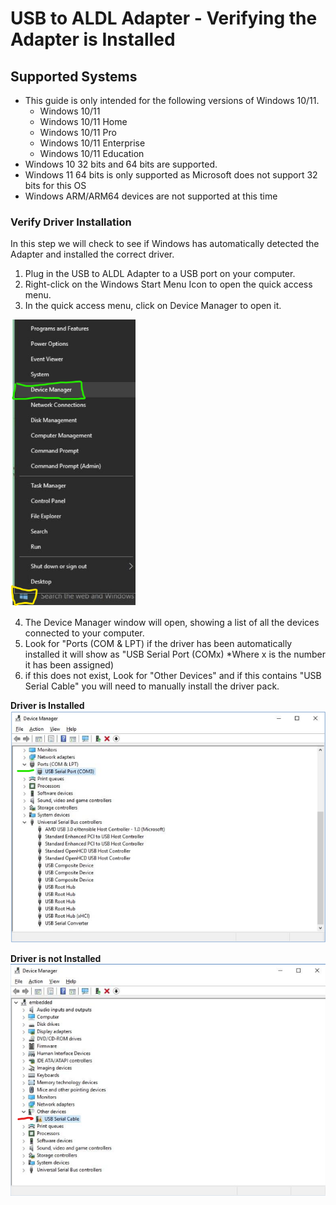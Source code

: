 # USB to ALDL Adapter - Verifying the Adapter is Installed

## Supported Systems

- This guide is only intended for the following versions of Windows 10/11.
  - Windows 10/11
  - Windows 10/11 Home
  - Windows 10/11 Pro
  - Windows 10/11 Enterprise
  - Windows 10/11 Education
- Windows 10 32 bits and 64 bits are supported.
- Windows 11 64 bits is only supported as Microsoft does not support 32 bits for this OS
- Windows ARM/ARM64 devices are not supported at this time

### Verify Driver Installation

In this step we will check to see if Windows has automatically detected the Adapter and installed the correct driver.
1. Plug in the USB to ALDL Adapter to a USB port on your computer.
2. Right-click on the Windows Start Menu Icon to open the quick access menu.
3. In the quick access menu, click on Device Manager to open it.

<img src="https://github.com/KobolSystems/ALDL_Adapter_DriverPack/blob/main/D2XX%20Driver/Screenshots/10.png?raw=true" style="width: 200px;">

4. The Device Manager window will open, showing a list of all the devices connected to your computer.
5. Look for "Ports (COM & LPT) if the driver has been automatically installed it will show as "USB Serial Port (COMx) *Where x is the number it has been assigned)
6. if this does not exist, Look for "Other Devices" and if this contains "USB Serial Cable" you will need to manually install the driver pack.

**Driver is Installed**
<img src="https://github.com/KobolSystems/ALDL_Adapter_DriverPack/blob/main/D2XX%20Driver/Screenshots/12.png?raw=true" style="width: 600px;">

**Driver is not Installed**
<img src="https://github.com/KobolSystems/ALDL_Adapter_DriverPack/blob/main/D2XX%20Driver/Screenshots/11.png?raw=true" style="width: 600px;">
